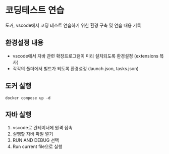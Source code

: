 # 코딩테스트 연습
도커, vscode에서 코딩 테스트 연습하기 위한 환경 구축 및 연습 내용 기록

## 환경설정 내용
- vscode에서 자바 관련 확장프로그램이 미리 설치되도록 환경설정 (extensions 복사)
- 각각의 폴더에서 빌드가 되도록 환경설정 (launch.json, tasks.json)

## 도커 실행
```
docker compose up -d
```

## 자바 실행
1. vscode로 컨테이너에 원격 접속
2. 실행할 자바 파일 열기
3. RUN AND DEBUG 선택
4. Run current file으로 실행
